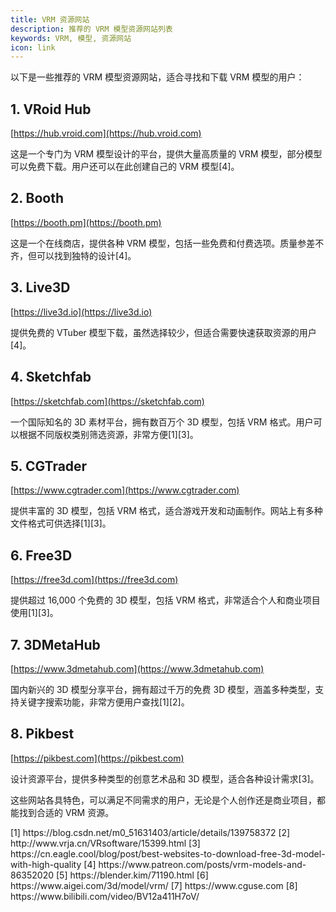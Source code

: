 ```yaml
---
title: VRM 资源网站
description: 推荐的 VRM 模型资源网站列表
keywords: VRM, 模型, 资源网站
icon: link
---
```


以下是一些推荐的 VRM 模型资源网站，适合寻找和下载 VRM 模型的用户：

## 1. VRoid Hub

[https://hub.vroid.com](https://hub.vroid.com)

这是一个专门为 VRM 模型设计的平台，提供大量高质量的 VRM 模型，部分模型可以免费下载。用户还可以在此创建自己的 VRM 模型\[4\]。

## 2. Booth

[https://booth.pm](https://booth.pm)

这是一个在线商店，提供各种 VRM 模型，包括一些免费和付费选项。质量参差不齐，但可以找到独特的设计\[4\]。

## 3. Live3D

[https://live3d.io](https://live3d.io)

提供免费的 VTuber 模型下载，虽然选择较少，但适合需要快速获取资源的用户\[4\]。

## 4. Sketchfab

[https://sketchfab.com](https://sketchfab.com)

一个国际知名的 3D 素材平台，拥有数百万个 3D 模型，包括 VRM 格式。用户可以根据不同版权类别筛选资源，非常方便\[1\]\[3\]。

## 5. CGTrader

[https://www.cgtrader.com](https://www.cgtrader.com)

提供丰富的 3D 模型，包括 VRM 格式，适合游戏开发和动画制作。网站上有多种文件格式可供选择\[1\]\[3\]。

## 6. Free3D

[https://free3d.com](https://free3d.com)

提供超过 16,000 个免费的 3D 模型，包括 VRM 格式，非常适合个人和商业项目使用\[1\]\[3\]。

## 7. 3DMetaHub

[https://www.3dmetahub.com](https://www.3dmetahub.com)

国内新兴的 3D 模型分享平台，拥有超过千万的免费 3D 模型，涵盖多种类型，支持关键字搜索功能，非常方便用户查找\[1\]\[2\]。

## 8. Pikbest

[https://pikbest.com](https://pikbest.com)

设计资源平台，提供多种类型的创意艺术品和 3D 模型，适合各种设计需求\[3\]。

这些网站各具特色，可以满足不同需求的用户，无论是个人创作还是商业项目，都能找到合适的 VRM 资源。

<Accordion title="参考资料">
  [1] https://blog.csdn.net/m0_51631403/article/details/139758372  
  [2] http://www.vrja.cn/VRsoftware/15399.html  
  [3] https://cn.eagle.cool/blog/post/best-websites-to-download-free-3d-model-with-high-quality  
  [4] https://www.patreon.com/posts/vrm-models-and-86352020  
  [5] https://blender.kim/71190.html  
  [6] https://www.aigei.com/3d/model/vrm/  
  [7] https://www.cguse.com  
  [8] https://www.bilibili.com/video/BV12a411H7oV/
</Accordion>
